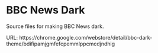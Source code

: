 # BBC News Dark
Source files for making BBC News dark.

<p>URL: https://chrome.google.com/webstore/detail/bbc-dark-theme/bdifipamjgmfefcpemmlppcmcdjndhig</p>

<p> </p>
